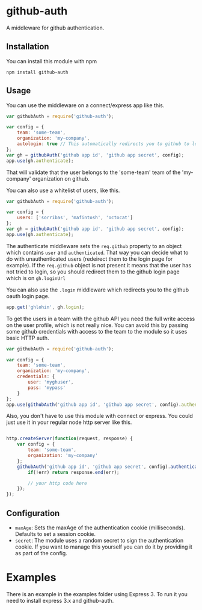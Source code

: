 # github-auth

A middleware for github authentication.

## Installation

You can install this module with npm

```
npm install github-auth
```

## Usage

You can use the middleware on a connect/express app like this.

```js
var githubAuth = require('github-auth');

var config = {
	team: 'some-team',
	organization: 'my-company',
	autologin: true // This automatically redirects you to github to login.
};
var gh = githubAuth('github app id', 'github app secret', config);
app.use(gh.authenticate);
```
That will validate that the user belongs to the 'some-team' team of the 'my-company' organization on github.

You can also use a whitelist of users, like this.
```js
var githubAuth = require('github-auth');

var config = {
	users: ['sorribas', 'mafintosh', 'octocat']
};
var gh = githubAuth('github app id', 'github app secret', config);
app.use(gh.authenticate);
```

The authenticate middleware sets the `req.github` property to an object which contains
`user` and `authenticated`. That way you can decide what to do with unauthenticated users
(redeirect them to the login page for example). If the `req.github` object is not present
it means that the user has not tried to login, so you should redirect them to the github
login page which is on `gh.loginUrl`

You can also use the `.login` middleware which redirects you to the github oauth login page.

```js
app.get('ghlohin', gh.login);
```

To get the users in a team with the github API you need the full write access on the user
profile, which is not really nice. You can avoid this by passing some github credentials 
with access to the team to the module so it uses basic HTTP auth.

```js
var githubAuth = require('github-auth');

var config = {
	team: 'some-team',
	organization: 'my-company',
	credentials: {
		user: 'myghuser',
		pass: 'mypass'
	}
};
app.use(githubAuth('github app id', 'github app secret', config).authenticate);

```

Also, you don't have to use this module with connect or express. You could just use it in your
regular node http server like this.

```js

http.createServer(function(request, response) {
	var config = {
		team: 'some-team',
		organization: 'my-company'
	};
	githubAuth('github app id', 'github app secret', config).authenticate(request, response, function(err) {
		if(!err) return response.end(err);

		// your http code here
	});
});

```

## Configuration

 - `maxAge`: Sets the maxAge of the authentication cookie (milliseconds). Defaults to set a session cookie.
 - `secret`: The module uses a random secret to sign the authentication cookie. If you want to manage this yourself you can do it by providing it as part of the config.


# Examples

There is an example in the examples folder using Express 3. To run it you need to install express 3.x and 
github-auth.

